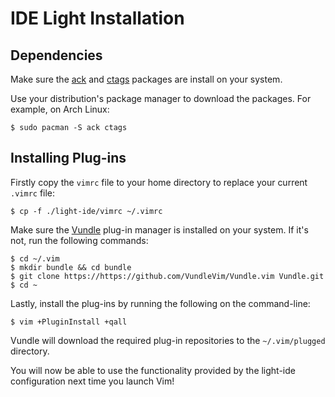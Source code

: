 # IDE Light Installation

## Dependencies

Make sure the [ack](https://github.com/beyondgrep/ack3) and [ctags](https://github.com/universal-ctags/ctags) packages are install on your system. 

Use your distribution's package manager to download the packages. For example, on Arch Linux: 

    $ sudo pacman -S ack ctags

## Installing Plug-ins

Firstly copy the `vimrc` file to your home directory to replace your current `.vimrc` file: 

    $ cp -f ./light-ide/vimrc ~/.vimrc

Make sure the [Vundle](https://github.com/VundleVim/Vundle.vim) plug-in manager is installed on your system. If it's not, run the following commands:

    $ cd ~/.vim
    $ mkdir bundle && cd bundle
    $ git clone https://https://github.com/VundleVim/Vundle.vim Vundle.git
    $ cd ~

Lastly, install the plug-ins by running the following on the command-line:

    $ vim +PluginInstall +qall

Vundle will download the required plug-in repositories to the `~/.vim/plugged` directory. 

You will now be able to use the functionality provided by the light-ide configuration next time you launch Vim!

